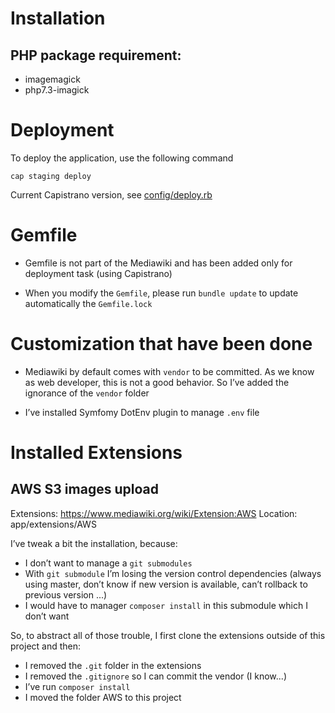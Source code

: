 # Installation

## PHP package requirement:
- imagemagick
- php7.3-imagick

# Deployment

To deploy the application, use the following command

    cap staging deploy
    
Current Capistrano version, see [config/deploy.rb](config/deploy.rb)

# Gemfile

- Gemfile is not part of the Mediawiki and has been added only for deployment task (using Capistrano)

- When you modify the `Gemfile`, please run `bundle update` to update automatically the `Gemfile.lock`

# Customization that have been done

- Mediawiki by default comes with `vendor` to be committed. As we know as web developer, this is not a good behavior.
So I’ve added the ignorance of the `vendor` folder

- I’ve installed Symfomy DotEnv plugin to manage `.env` file

# Installed Extensions

## AWS S3 images upload

Extensions: https://www.mediawiki.org/wiki/Extension:AWS
Location: app/extensions/AWS

I’ve tweak a bit the installation, because:
- I don’t want to manage a `git submodules`
- With `git submodule` I’m losing the version control dependencies (always using master, don’t know if new version is available, can’t rollback to previous version ...)
- I would have to manager `composer install` in this submodule which I don’t want

So, to abstract all of those trouble, I first clone the extensions outside of this project and then:
- I removed the `.git` folder in the extensions
- I removed the `.gitignore` so I can commit the vendor (I know...)
- I’ve run `composer install`
- I moved the folder AWS to this project